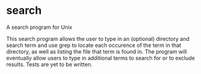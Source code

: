 # search
A search program for Unix

This search program allows the user to type in an (optional) directory and search term and use grep to locate each occurence of the term in that directory, as well as listing the file that term is found in.
The program will eventually allow users to type in additional terms to search for or to exclude results.
Tests are yet to be written.
